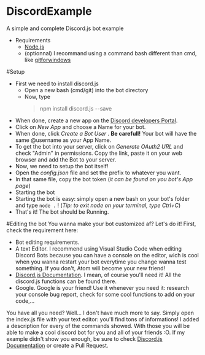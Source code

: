 # DiscordExample
A simple and complete Discord.js bot example

* Requirements
  * [Node.js](https://nodejs.org/)
  * (optionnal) I recommand using a command bash different than cmd, like [gitforwindows](https://gitforwindows.org/)

#Setup
* First we need to install discord.js
  * Open a new bash (cmd/git) into the bot directory
  * Now, type
    >npm install discord.js --save
* When done, create a new app on the [Discord developers Portal](https://discordapp.com/developers/applications/me/). 
 * Click on *New App* and choose a Name for your bot.
 * When done, click *Create a Bot User* . **Be carefull!** Your bot will have the same @username as your App Name.
 * To get the bot into your server, click on *Generate OAuth2 URL* and check "Admin" in permissions. Copy the link, paste it on your web browser and add the Bot to your server.
* Now, we need to setup the bot itself!
 * Open the *config.json* file and set the prefix to whatever you want.
 * In that same file, copy the bot token (*it can be found on you bot's App page*)
* Starting the bot
 * Starting the bot is easy: simply open a new bash on your bot's folder and type `node .` ! (*Tip: to exit node on your terminal, type Ctrl+C*)
* That's it! The bot should be Running.


#Editing the bot
You wanna make your bot customized af? Let's do it! First, check the requirement here:
* Bot editing requirements.
 * A text Editor. I recommend using Visual Studio Code when editing Discord Bots because you can have a console on the editor, wich is cool when you wanna restart your bot everytime you change wanna test something. If you don't, Atom will become your new friend!
 * [Discord.js Documentation](https://discord.js.org/#/docs/main/stable/general/welcome). I mean, of course you'll need it! All the discord.js functions can be found there.
 * Google. Google is your friend! Use it whenever you need it: research your console bug report, check for some cool functions to add on your code,...

You have all you need? Well... I don't have much more to say.
Simply open the index.js file with your text editor: you'll find tons of informations! I added a description for every of the commands showed. With those you will be able to make a cool discord bot for you and all of your friends :O.
If my example didn't show you enough, be sure to check [Discord.js Documentation](https://discord.js.org/#/docs/main/stable/general/welcome) or create a Pull Request.